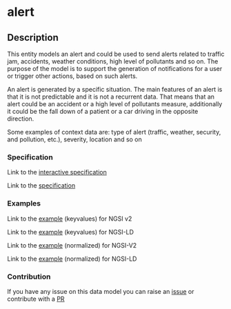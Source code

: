 # alert

## Description 

This entity models an alert and could be used to send alerts related to traffic
jam, accidents, weather conditions, high level of pollutants and so on. The
purpose of the model is to support the generation of notifications for a user or
trigger other actions, based on such alerts.

An alert is generated by a specific situation. The main features of an alert is
that it is not predictable and it is not a recurrent data. That means that an
alert could be an accident or a high level of pollutants measure, additionally
it could be the fall down of a patient or a car driving in the opposite
direction.

Some examples of context data are: type of alert (traffic, weather, security,
and pollution, etc.), severity, location and so on

### Specification

Link to the [interactive specification](https://swagger.lab.fiware.org/?url=https://smart-data-models.github.io/dataModel.Alert/alert/swagger.yaml)

Link to the [specification](https://smart-data-models.github.io/dataModel.Alert/alert/doc/spec.md)
### Examples

Link to the [example](https://smart-data-models.github.io/dataModel.Alert/alert/examples/example.json) (keyvalues) for NGSI v2

Link to the [example](https://smart-data-models.github.io/dataModel.Alert/alert/examples/example.jsonld) (keyvalues) for NGSI-LD

Link to the [example](https://smart-data-models.github.io/dataModel.Alert/alert/examples/example-normalized.json) (normalized) for NGSI-V2

Link to the [example](https://smart-data-models.github.io/dataModel.Alert/alert/examples/example-normalized.jsonld) (normalized) for NGSI-LD
### Contribution

 If you have any issue on this data model you can raise an [issue](https://github.com/smart-data-models/dataModel.Alert/issues)  or contribute with a [PR](https://github.com/smart-data-models/dataModel.Alert/pulls)